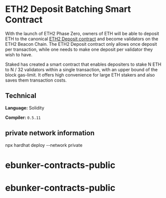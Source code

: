 # ETH2 Deposit Batching Smart Contract

With the launch of ETH2 Phase Zero, owners of ETH will be able to deposit ETH to the canonical [ETH2 Deposit contract](https://github.com/ethereum/eth2.0-specs/blob/dev/solidity_deposit_contract/deposit_contract.sol) and become validators on the ETH2 Beacon Chain. The ETH2 Deposit contract only allows once deposit per transaction, while one needs to make one deposit per validator they wish to have.

Staked has created a smart contract that enables depositers to stake N ETH to N / 32 validators within a single transaction, with an upper bound of the block gas-limit. It offers high convenience for large ETH stakers and also saves them transaction costs.

## Technical

**Language:** Solidity

**Compiler:** `0.5.11`


## private network information


npx hardhat deploy --network private
# ebunker-contracts-public
# ebunker-contracts-public
